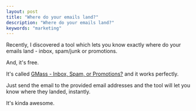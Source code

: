 ```yaml
---
layout: post
title: "Where do your emails land?"
description: "Where do your emails land?"
keywords: "marketing"
---
```


Recently, I discovered a tool which lets you know exactly where do your emails land - inbox, spam/junk or promotions.

And, it's free.

It's called [GMass - Inbox, Spam, or Promotions?](https://www.gmass.co/inbox) and it works perfectly.

Just send the email to the provided email addresses and the tool will let you know where they landed, instantly.

It's kinda awesome.
